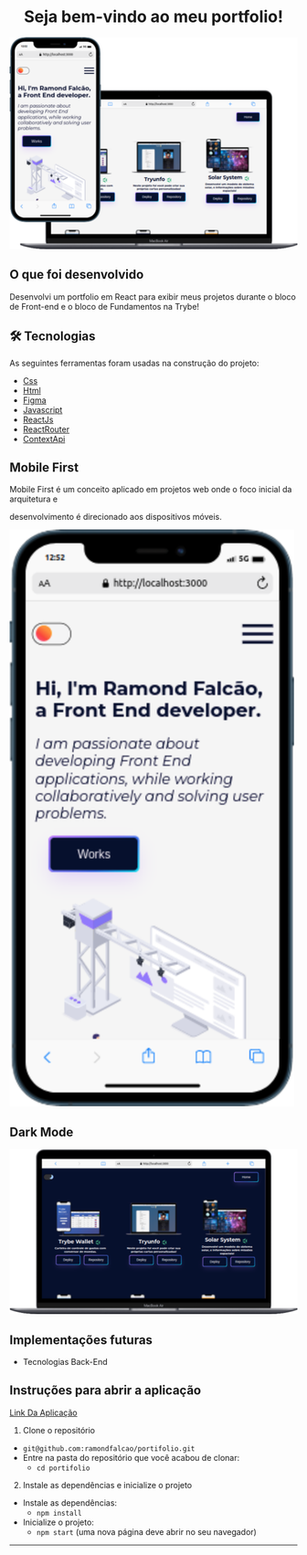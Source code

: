 #  <h1 align="center">Seja bem-vindo ao meu portfolio!</h1>
![img](img-portifolio.svg)

## O que foi desenvolvido

Desenvolvi um portfolio em React para exibir meus projetos durante o bloco de Front-end e o bloco de Fundamentos na Trybe!

## 🛠 Tecnologias

As seguintes ferramentas foram usadas na construção do projeto:

- [Css](https://developer.mozilla.org/en-US/docs/Web/CSS)
- [Html](https://developer.mozilla.org/en-US/docs/Web/HTML)
- [Figma]()
- [Javascript](https://developer.mozilla.org/en-US/docs/Web/JavaScript)
- [ReactJs](https://pt-br.reactjs.org/)
- [ReactRouter](https://reactrouter.com/docs/en/v6)
- [ContextApi](https://reactjs.org/docs/context.html)

## Mobile First 

Mobile First é um conceito aplicado em projetos web onde o foco inicial da arquitetura e 

desenvolvimento é direcionado aos dispositivos móveis.

![img](mobile.svg)

## Dark Mode 

![img](img-dark-mode.svg)

## Implementações futuras 

- Tecnologias Back-End


## Instruções para abrir a aplicação

[Link Da Aplicação](https://ramondfalcao.github.io/portifolio/)

1. Clone o repositório
  * `git@github.com:ramondfalcao/portifolio.git`
  * Entre na pasta do repositório que você acabou de clonar:
    * `cd portifolio`

2. Instale as dependências e inicialize o projeto
  * Instale as dependências:
    * `npm install`
  * Inicialize o projeto:
    * `npm start` (uma nova página deve abrir no seu navegador)
---
